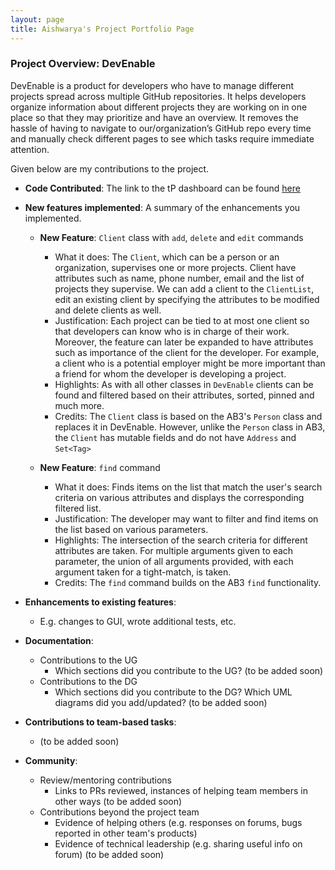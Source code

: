 ```yaml
---
layout: page
title: Aishwarya's Project Portfolio Page
---
```


### Project Overview: DevEnable
DevEnable is a product for developers who have to manage different projects spread across multiple GitHub
repositories. It helps developers organize information about different projects they are working on in one place so
that they may prioritize and have an overview. It removes the hassle of having to navigate to our/organization’s
GitHub repo every time and manually check different pages to see which tasks require immediate attention.

Given below are my contributions to the project.

* **Code Contributed**: The link to the tP dashboard can be found [here](https://nus-cs2103-ay2223s1.github.io/tp-dashboard/?search=aishwarya-hariharan-iyer&breakdown=true&sort=groupTitle&sortWithin=title&since=2022-09-16&timeframe=commit&mergegroup=&groupSelect=groupByRepos&checkedFileTypes=docs~functional-code~test-code~other)

* **New features implemented**: A summary of the enhancements you implemented.
    * **New Feature**: `Client` class with `add`, `delete` and `edit` commands
        * What it does: The `Client`, which can be a person or an organization, supervises one or more projects.
          Client have attributes such as name, phone number, email and the list of projects they supervise. We can
          add a client to the `ClientList`, edit an existing client by specifying the attributes to be modified and
          delete clients as well.
        * Justification: Each project can be tied to at most one client so that developers can know who is in charge
          of their work. Moreover, the feature can later be expanded to have attributes such as importance of the
          client for the developer. For example, a client who is a potential employer might be more important than a
          friend for whom the developer is developing a project.
        * Highlights: As with all other classes in `DevEnable` clients can be found and filtered based on their
          attributes, sorted, pinned and much more.
        * Credits: The `Client` class is based on the AB3's `Person` class and replaces it in DevEnable. However,
          unlike the `Person` class in AB3, the `Client` has mutable fields and do not have `Address`
          and `Set<Tag>`

    * **New Feature**: `find` command
        * What it does: Finds items on the list that match the user's search criteria on various attributes and
          displays the corresponding filtered list.
        * Justification: The developer may want to filter and find items on the list based on various parameters.
        * Highlights: The intersection of the search criteria for different attributes are taken. For multiple
          arguments given to each parameter, the union of all arguments provided, with each argument taken for a
          tight-match, is taken.
        * Credits: The `find` command builds on the AB3 `find` functionality.

* **Enhancements to existing features**:
    * E.g. changes to GUI, wrote additional tests, etc.

* **Documentation**:
    * Contributions to the UG
        * Which sections did you contribute to the UG? (to be added soon)
    * Contributions to the DG
        * Which sections did you contribute to the DG? Which UML diagrams did you add/updated? (to be added soon)

* **Contributions to team-based tasks**:
    * (to be added soon)

* **Community**:
    * Review/mentoring contributions
        * Links to PRs reviewed, instances of helping team members in other ways
          (to be added soon)
    * Contributions beyond the project team
        * Evidence of helping others (e.g. responses on forums, bugs reported in other team's products)
        * Evidence of technical leadership (e.g. sharing useful info on forum)
          (to be added soon)
